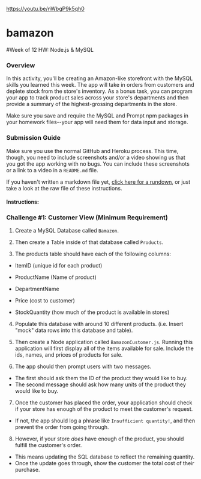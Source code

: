 https://youtu.be/nWbgP9k5qh0


# bamazon
#Week of 12 HW: Node.js & MySQL

### Overview

In this activity, you'll be creating an Amazon-like storefront with the MySQL skills you learned this week. The app will take in orders from customers and deplete stock from the store's inventory. As a bonus task, you can program your app to track product sales across your store's departments and then provide a summary of the highest-grossing departments in the store. 

Make sure you save and require the MySQL and Prompt npm packages in your homework files--your app will need them for data input and storage.

### Submission Guide

Make sure you use the normal GitHub and Heroku process. This time, though, you need to include screenshots and/or a video showing us that you got the app working with no bugs. You can include these screenshots or a link to a video in a `README.md` file. 

If you haven't written a markdown file yet, [click here for a rundown](https://guides.github.com/features/mastering-markdown/), or just take a look at the raw file of these instructions.

#### Instructions:

### Challenge #1: Customer View (Minimum Requirement)

1. Create a MySQL Database called `Bamazon`.

2. Then create a Table inside of that database called `Products`.

3. The products table should have each of the following columns:

* ItemID (unique id for each product)

* ProductName (Name of product)

* DepartmentName 

* Price (cost to customer)

* StockQuantity (how much of the product is available in stores)

4. Populate this database with around 10 different products. (i.e. Insert "mock" data rows into this database and table).

5. Then create a Node application called `BamazonCustomer.js`. Running this application will first display all of the items available for sale. Include the ids, names, and prices of products for sale.

6. The app should then prompt users with two messages. 
* The first should ask them the ID of the product they would like to buy. 
* The second message should ask how many units of the product they would like to buy.

7. Once the customer has placed the order, your application should check if your store has enough of the product to meet the customer's request. 
* If not, the app should log a phrase like `Insufficient quantity!`, and then prevent the order from going through.

8. However, if your store *does* have enough of the product, you should fulfill the customer's order. 
* This means updating the SQL database to reflect the remaining quantity.
* Once the update goes through, show the customer the total cost of their purchase.



